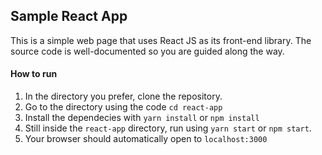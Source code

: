 ## Sample React App

This is a simple web page that uses React JS as its front-end library. The source code is well-documented so you are guided along the way.

#### How to run

1. In the directory you prefer, clone the repository.
2. Go to the directory using the code `cd react-app`
3. Install the dependecies with `yarn install` or `npm install`
4. Still inside the `react-app` directory, run using `yarn start` or `npm start`.
5. Your browser should automatically open to `localhost:3000`
